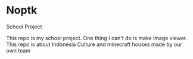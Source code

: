 # Noptk
School Project

This repo is my school project. One thing I can't do is make image viewer.
This repo is about Indonesia Culture and minecraft houses made by our own team

